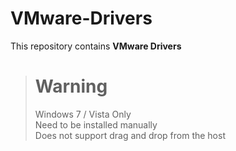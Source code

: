 # VMware-Drivers
This repository contains **VMware Drivers**

> # Warning
> Windows 7 / Vista Only   
> Need to be installed manually   
> Does not support drag and drop from the host

